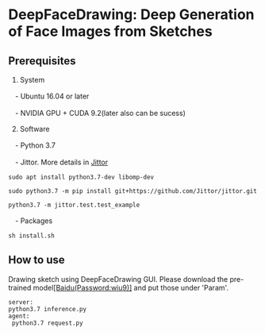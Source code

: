 # DeepFaceDrawing: Deep Generation of Face Images from Sketches
## Prerequisites

1. System

　- Ubuntu 16.04 or later

　- NVIDIA GPU + CUDA 9.2(later also can  be sucess) 

2. Software

　- Python 3.7

　- Jittor. More details in <a href="https://github.com/Jittor/Jittor" target="_blank">Jittor</a>

  ```
  sudo apt install python3.7-dev libomp-dev

  sudo python3.7 -m pip install git+https://github.com/Jittor/jittor.git

  python3.7 -m jittor.test.test_example
  ```

　- Packages

  ```
  sh install.sh
  ```

## How to use

Drawing sketch using DeepFaceDrawing GUI. Please download the pre-trained model<a href="https://pan.baidu.com/s/1f1S9t4T5X5J0CDZ7AqTfMg 
" target="_blank">[Baidu(Password:wiu9)]</a> and put those under 'Param'.

  ```
  server:
  python3.7 inference.py
  agent:
   python3.7 request.py
  ```


